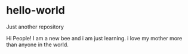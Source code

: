 # hello-world
Just another repository

Hi People!
I am a new bee and i am just learning. 
i love my mother more than anyone in the world.
